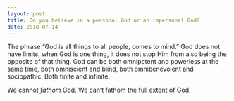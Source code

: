 ```yaml
---
layout: post
title: Do you believe in a personal God or an impersonal God?
date: 2018-07-14
---
```


<p>The phrase “God is all things to all people, comes to mind.” God does not have limits, when God is one thing, it does not stop Him from also being the opposite of that thing. God can be both omnipotent and powerless at the same time, both omniscient and blind, both omnibenevolent and sociopathic. Both finite and infinite.</p><p>We cannot <i>fathom</i> God. We can’t fathom the full extent of God.</p>
